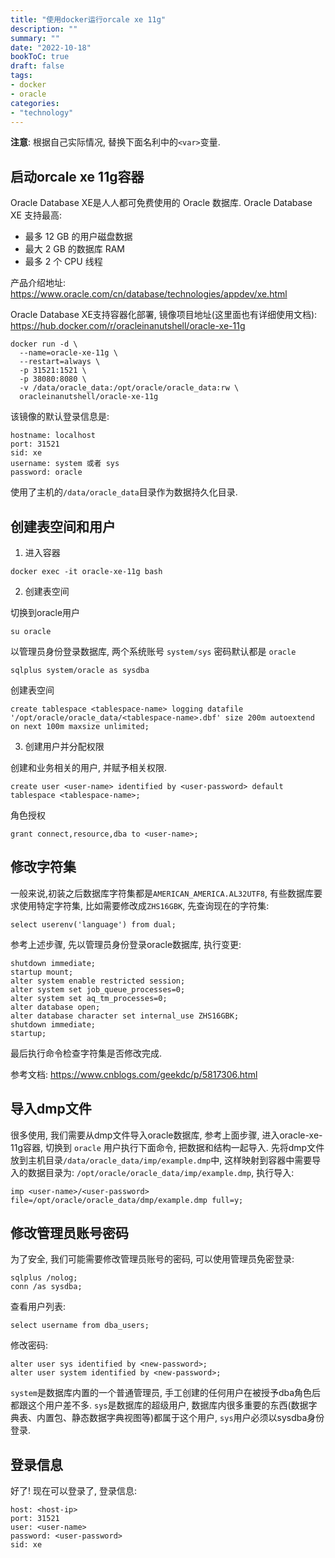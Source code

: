 ```yaml
---
title: "使用docker运行orcale xe 11g"
description: ""
summary: ""
date: "2022-10-18"
bookToC: true
draft: false
tags:
- docker
- oracle
categories:
- "technology"
---
```


**注意**: 根据自己实际情况, 替换下面名利中的`<var>`变量.

## 启动orcale xe 11g容器

Oracle Database XE是人人都可免费使用的 Oracle 数据库. Oracle Database XE 支持最高:

- 最多 12 GB 的用户磁盘数据
- 最大 2 GB 的数据库 RAM
- 最多 2 个 CPU 线程 

产品介绍地址: https://www.oracle.com/cn/database/technologies/appdev/xe.html

Oracle Database XE支持容器化部署, 镜像项目地址(这里面也有详细使用文档): https://hub.docker.com/r/oracleinanutshell/oracle-xe-11g

```shell
docker run -d \
  --name=oracle-xe-11g \
  --restart=always \
  -p 31521:1521 \
  -p 38080:8080 \
  -v /data/oracle_data:/opt/oracle/oracle_data:rw \
  oracleinanutshell/oracle-xe-11g
```

该镜像的默认登录信息是:

```
hostname: localhost
port: 31521
sid: xe
username: system 或者 sys
password: oracle
```

使用了主机的`/data/oracle_data`目录作为数据持久化目录.

## 创建表空间和用户

1. 进入容器

```shell
docker exec -it oracle-xe-11g bash
```

2. 创建表空间

切换到oracle用户

```
su oracle
```

以管理员身份登录数据库, 两个系统账号 `system/sys` 密码默认都是 `oracle`

```
sqlplus system/oracle as sysdba
```

创建表空间

```
create tablespace <tablespace-name> logging datafile '/opt/oracle/oracle_data/<tablespace-name>.dbf' size 200m autoextend on next 100m maxsize unlimited;
```

3. 创建用户并分配权限

创建和业务相关的用户, 并赋予相关权限.

```
create user <user-name> identified by <user-password> default tablespace <tablespace-name>;
```

角色授权

```
grant connect,resource,dba to <user-name>;
```

## 修改字符集

一般来说,初装之后数据库字符集都是`AMERICAN_AMERICA.AL32UTF8`, 有些数据库要求使用特定字符集, 比如需要修改成`ZHS16GBK`, 先查询现在的字符集:

```
select userenv('language') from dual;
```

参考上述步骤, 先以管理员身份登录oracle数据库, 执行变更:

```
shutdown immediate;
startup mount;
alter system enable restricted session;
alter system set job_queue_processes=0;
alter system set aq_tm_processes=0;
alter database open;
alter database character set internal_use ZHS16GBK;
shutdown immediate;
startup;
```

最后执行命令检查字符集是否修改完成.

参考文档: https://www.cnblogs.com/geekdc/p/5817306.html

## 导入dmp文件

很多使用, 我们需要从dmp文件导入oracle数据库, 参考上面步骤, 进入oracle-xe-11g容器, 切换到 `oracle` 用户执行下面命令, 把数据和结构一起导入. 先将dmp文件放到主机目录`/data/oracle_data/imp/example.dmp`中, 这样映射到容器中需要导入的数据目录为: `/opt/oracle/oracle_data/imp/example.dmp`, 执行导入:

```
imp <user-name>/<user-password> file=/opt/oracle/oracle_data/dmp/example.dmp full=y;
```

## 修改管理员账号密码

为了安全, 我们可能需要修改管理员账号的密码, 可以使用管理员免密登录:

```
sqlplus /nolog;
conn /as sysdba;
```

查看用户列表:

```
select username from dba_users;
```

修改密码:

```
alter user sys identified by <new-password>;
alter user system identified by <new-password>;
```

`system`是数据库内置的一个普通管理员, 手工创建的任何用户在被授予dba角色后都跟这个用户差不多. `sys`是数据库的超级用户, 数据库内很多重要的东西(数据字典表、内置包、静态数据字典视图等)都属于这个用户, `sys`用户必须以sysdba身份登录.

## 登录信息

好了! 现在可以登录了, 登录信息:

```
host: <host-ip>
port: 31521
user: <user-name>
password: <user-password>
sid: xe
```